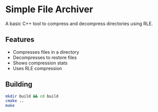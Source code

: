 # Simple File Archiver
A basic C++ tool to compress and decompress directories using RLE.

## Features
- Compresses files in a directory
- Decompresses to restore files
- Shows compression stats
- Uses RLE compression

## Building
```bash
mkdir build && cd build
cmake ..
make